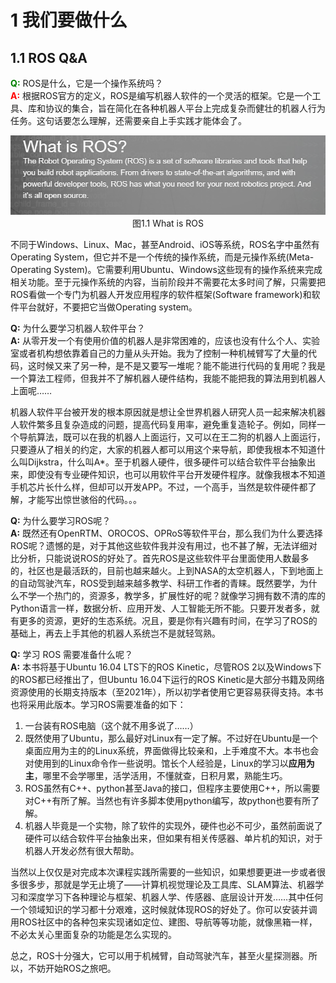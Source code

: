 # 1 我们要做什么

## 1.1 ROS Q&A

**<font color=green>Q:</font>** ROS是什么，它是一个操作系统吗？  
<font color=red> **A:** </font> 根据ROS官方的定义，ROS是编写机器人软件的一个灵活的框架。它是一个工具、库和协议的集合，旨在简化在各种机器人平台上完成复杂而健壮的机器人行为任务。这句话要怎么理解，还需要亲自上手实践才能体会了。

<div align=center>
<img width="600" src="./img/ch01/1.1_what_is_ROS.png"/>
</div>
<center>图1.1 What is ROS</center>

不同于Windows、Linux、Mac，甚至Android、iOS等系统，ROS名字中虽然有Operating System，但它并不是一个传统的操作系统，而是元操作系统(Meta-Operating System)。它需要利用Ubuntu、Windows这些现有的操作系统来完成相关功能。至于元操作系统的内容，当前阶段并不需要花太多时间了解，只需要把ROS看做一个专门为机器人开发应用程序的软件框架(Software framework)和软件平台就好，不要把它当做Operating system。

**Q:** 为什么要学习机器人软件平台？  
**A:** 从零开发一个有使用价值的机器人是非常困难的，应该也没有什么个人、实验室或者机构想依靠着自己的力量从头开始。我为了控制一种机械臂写了大量的代码，这时候又来了另一种，是不是又要写一堆呢？能不能进行代码的复用呢？我是一个算法工程师，但我并不了解机器人硬件结构，我能不能把我的算法用到机器人上面呢……

机器人软件平台被开发的根本原因就是想让全世界机器人研究人员一起来解决机器人软件繁多且复杂造成的问题，提高代码复用率，避免重复造轮子。例如，同样一个导航算法，既可以在我的机器人上面运行，又可以在王二狗的机器人上面运行，只要遵从了相关的约定，大家的机器人都可以用这个来导航，即使我根本不知道什么叫Dijkstra，什么叫A*。至于机器人硬件，很多硬件可以结合软件平台抽象出来，即使没有专业硬件知识，也可以用软件平台开发硬件程序。就像我根本不知道手机芯片长什么样，但却可以开发APP。不过，一个高手，当然是软件硬件都了解，才能写出惊世骇俗的代码。。。

**Q:** 为什么要学习ROS呢？   
**A:** 既然还有OpenRTM、OROCOS、OPRoS等软件平台，那么我们为什么要选择ROS呢？遗憾的是，对于其他这些软件我并没有用过，也不甚了解，无法详细对比分析，只能说说ROS的好处了。首先ROS是这些软件平台里面使用人数最多的，社区也是最活跃的，目前也越来越火。上到NASA的太空机器人，下到地面上的自动驾驶汽车，ROS受到越来越多教学、科研工作者的青睐。既然要学，为什么不学一个热门的，资源多，教学多，扩展性好的呢？就像学习拥有数不清的库的Python语言一样，数据分析、应用开发、人工智能无所不能。只要开发者多，就有更多的资源，更好的生态系统。况且，要是你有兴趣有时间，在学习了ROS的基础上，再去上手其他的机器人系统岂不是就轻驾熟。

**Q:** 学习 ROS 需要准备什么呢？   
**A:** 本书将基于Ubuntu 16.04 LTS下的ROS Kinetic，尽管ROS 2以及Windows下的ROS都已经推出了，但Ubuntu 16.04下运行的ROS Kinetic是大部分书籍及网络资源使用的长期支持版本（至2021年），所以初学者使用它更容易获得支持。本书也将采用此版本。学习ROS需要准备的如下：
1. 一台装有ROS电脑（这个就不用多说了……）
2. 既然使用了Ubuntu，那么最好对Linux有一定了解。不过好在Ubuntu是一个桌面应用为主的的Linux系统，界面做得比较亲和，上手难度不大。本书也会对使用到的Linux命令作一些说明。馆长个人经验是，Linux的学习以**应用为主**，哪里不会学哪里，活学活用，不懂就查，日积月累，熟能生巧。
3. ROS虽然有C++、python甚至Java的接口，但程序主要使用C++，所以需要对C++有所了解。当然也有许多脚本使用python编写，故python也要有所了解。
4. 机器人毕竟是一个实物，除了软件的实现外，硬件也必不可少，虽然前面说了硬件可以结合软件平台抽象出来，但如果有相关传感器、单片机的知识，对于机器人开发必然有很大帮助。

当然以上仅仅是对完成本次课程实践所需要的一些知识，如果想要更进一步或者很多很多步，那就是学无止境了——计算机视觉理论及工具库、SLAM算法、机器学习和深度学习下各种理论与框架、机器人学、传感器、底层设计开发……其中任何一个领域知识的学习都十分艰难，这时候就体现ROS的好处了。你可以安装并调用ROS社区中的各种包来实现诸如定位、建图、导航等等功能，就像黑箱一样，不必太关心里面复杂的功能是怎么实现的。

总之，ROS十分强大，它可以用于机械臂，自动驾驶汽车，甚至火星探测器。所以，不妨开始ROS之旅吧。



